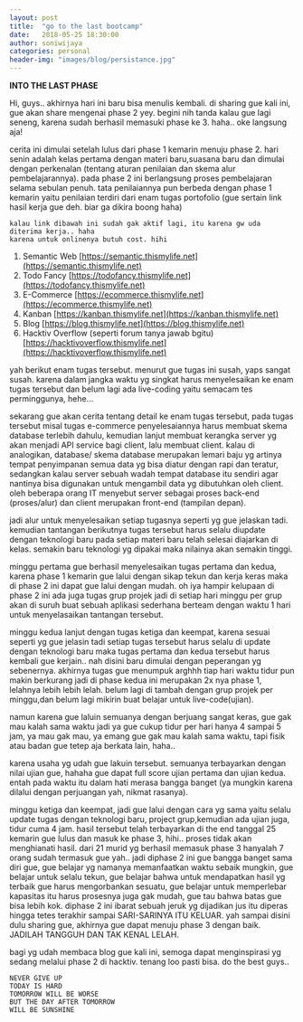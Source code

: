 ```yaml
---
layout: post
title:  "go to the last bootcamp"
date:   2018-05-25 18:30:00
author: soniwijaya
categories: personal
header-img: "images/blog/persistance.jpg"
---  
```


**INTO THE LAST PHASE**

Hi, guys.. akhirnya hari ini baru bisa menulis kembali. di sharing gue kali ini, gue akan share mengenai phase 2 yey.
begini nih tanda kalau gue lagi seneng, karena sudah berhasil memasuki phase ke 3. haha.. oke langsung aja!

cerita ini dimulai setelah lulus dari phase 1 kemarin menuju phase 2. hari senin adalah kelas pertama dengan materi baru,suasana baru dan dimulai dengan perkenalan (tentang aturan penilaian dan skema alur pembelajarannya). pada phase 2 ini berlangsung proses pembelajaran selama sebulan penuh. tata penilaiannya pun berbeda dengan phase 1 kemarin yaitu penilaian terdiri dari enam tugas portofolio (gue sertain link hasil kerja gue deh. biar ga dikira boong haha)

```
kalau link dibawah ini sudah gak aktif lagi, itu karena gw uda diterima kerja.. haha
karena untuk onlinenya butuh cost. hihi
```
1. Semantic Web  [https://semantic.thismylife.net](https://semantic.thismylife.net)
2. Todo Fancy [https://todofancy.thismylife.net](https://todofancy.thismylife.net)
3. E-Commerce [https://ecommerce.thismylife.net](https://ecommerce.thismylife.net)
4. Kanban [https://kanban.thismylife.net](https://kanban.thismylife.net)
5. Blog [https://blog.thismylife.net](https://blog.thismylife.net)
6. Hacktiv Overflow (seperti forum tanya jawab bgitu) [https://hacktivoverflow.thismylife.net](https://hacktivoverflow.thismylife.net)

yah berikut enam tugas tersebut. menurut gue tugas ini susah, yaps sangat susah. karena dalam jangka waktu yg singkat harus menyelesaikan ke enam tugas tersebut dan belum lagi ada live-coding yaitu semacam tes perminggunya, hehe...

sekarang gue akan cerita tentang detail ke enam tugas tersebut, pada tugas tersebut misal tugas e-commerce penyelesaiannya harus membuat skema database terlebih dahulu, kemudian lanjut membuat kerangka server yg akan menjadi API service bagi client, lalu membuat client. kalau di analogikan, database/ skema database merupakan lemari baju yg artinya tempat penyimpanan semua data yg bisa diatur dengan rapi dan teratur, sedangkan kalau server sebuah wadah tempat database itu sendiri agar nantinya bisa digunakan untuk mengambil data yg dibutuhkan oleh client. oleh beberapa orang IT menyebut server sebagai proses back-end (proses/alur) dan client merupakan front-end (tampilan depan).

jadi alur untuk menyelesaikan setiap tugasnya seperti yg gue jelaskan tadi. kemudian tantangan berikutnya tugas tersebut harus selalu diupdate dengan teknologi baru pada setiap materi baru telah selesai diajarkan di kelas. semakin baru teknologi yg dipakai maka nilainya akan semakin tinggi.

minggu pertama gue berhasil menyelesaikan tugas pertama dan kedua, karena phase 1 kemarin gue lalui dengan sikap tekun dan kerja keras maka di phase 2 ini dapat gue lalui dengan mudah. oh iya hampir kelupaan di phase 2 ini ada juga tugas grup projek jadi di setiap hari minggu per grup akan di suruh buat sebuah aplikasi sederhana berteam dengan waktu 1 hari untuk menyelasaikan tantangan tersebut. 

minggu kedua lanjut dengan tugas ketiga dan keempat, karena sesuai seperti yg gue jelasin tadi setiap tugas tersebut harus selalu di update dengan teknologi baru maka tugas pertama dan kedua tersebut harus kembali gue kerjain.. nah disini baru dimulai dengan peperangan yg sebenernya. akhirnya tugas gue menumpuk arghhh tiap hari waktu tidur pun makin berkurang jadi di phase kedua ini merupakan 2x nya phase 1, lelahnya lebih lebih lelah. belum lagi di tambah dengan grup projek per minggu,dan belum lagi mikirin buat belajar untuk live-code(ujian).

namun karena gue laluin semuanya dengan berjuang sangat keras, gue gak mau kalah sama waktu jadi ya gue cukup tidur per hari hanya 4 sampai 5 jam, ya mau gak mau, ya emang gue gak mau kalah sama waktu, tapi fisik atau badan gue tetep aja berkata lain, haha.. 

karena usaha yg udah gue lakuin tersebut. semuanya terbayarkan dengan nilai ujian gue, hahaha gue dapat full score ujian pertama dan ujian kedua. entah pada waktu itu dalam hati merasa bangga banget (ya mungkin karena dilalui dengan perjuangan yah, nikmat rasanya).

minggu ketiga dan keempat, jadi gue lalui dengan cara yg sama yaitu selalu update tugas dengan teknologi baru, project grup,kemudian ada ujian juga, tidur cuma 4 jam. hasil tersebut telah terbayarkan di the end tanggal 25 kemarin gue lulus dan masuk ke phase 3, hihi.. proses tidak akan menghianati hasil. dari 21 murid yg berhasil memasuk phase 3 hanyalah 7 orang sudah termasuk gue yah.. jadi diphase 2 ini gue bangga banget sama diri gue, gue belajar yg namanya memanfaatkan waktu sebaik mungkin, gue belajar untuk selalu tekun, gue belajar bahwa untuk mendapatkan hasil yg terbaik gue harus mengorbankan sesuatu, gue belajar untuk memperlebar kapasitas itu harus prosesnya juga gak mudah, gue tau bahwa batas gue bisa lebih kok. diphase 2 ini ibarat sebuah jeruk yg dijadikan jus itu diperas hingga tetes terakhir sampai SARI-SARINYA ITU KELUAR.
yah sampai disini dulu sharing gue, akhirnya gue dapat menuju phase 3 dengan baik.
JADILAH TANGGUH DAN TAK KENAL LELAH.

bagi yg udah membaca blog gue kali ini, semoga dapat menginspirasi yg sedang melalui phase 2 di hacktiv. tenang loo pasti bisa. do the best guys.. 

```
NEVER GIVE UP
TODAY IS HARD
TOMORROW WILL BE WORSE
BUT THE DAY AFTER TOMORROW
WILL BE SUNSHINE
``` 
 